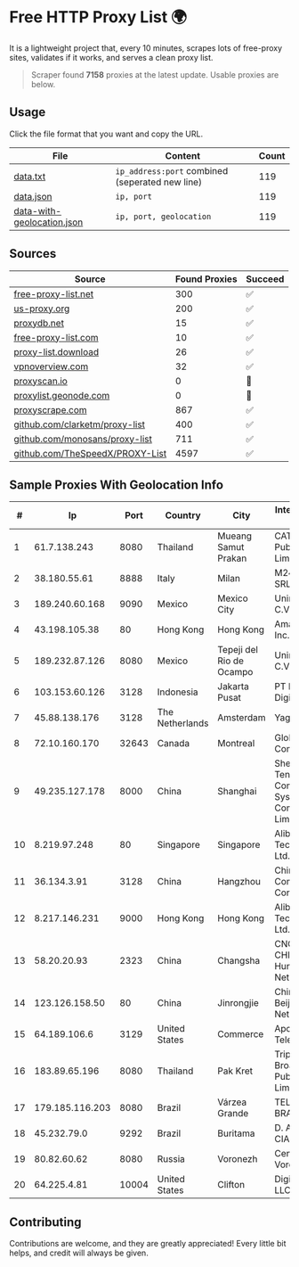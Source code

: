 
# Free HTTP Proxy List 🌍

It is a lightweight project that, every 10 minutes, scrapes lots of free-proxy sites, validates if it works, and serves a clean proxy list.


> Scraper found **7158** proxies at the latest update. Usable proxies are below.

## Usage

Click the file format that you want and copy the URL.


|File|Content|Count|
|----|-------|-----|
|[data.txt](https://raw.githubusercontent.com/themiralay/Proxy-List-World/master/data.txt)|`ip_address:port` combined (seperated new line)|119|
|[data.json](https://raw.githubusercontent.com/themiralay/Proxy-List-World/master/data.json)|`ip, port`|119|
|[data-with-geolocation.json](https://raw.githubusercontent.com/themiralay/Proxy-List-World/master/data-with-geolocation.json)|`ip, port, geolocation`|119|

## Sources

|Source|Found Proxies|Succeed|
|------|-------------|-------|
|[free-proxy-list.net](https://free-proxy-list.net)|300|✅|
|[us-proxy.org](https://www.us-proxy.org)|200|✅|
|[proxydb.net](http://proxydb.net)|15|✅|
|[free-proxy-list.com](https://free-proxy-list.com/?page=&port=&type%5B%5D=http&type%5B%5D=https&up_time=0&search=Search)|10|✅|
|[proxy-list.download](https://www.proxy-list.download/HTTP)|26|✅|
|[vpnoverview.com](https://vpnoverview.com/privacy/anonymous-browsing/free-proxy-servers)|32|✅|
|[proxyscan.io](https://www.proxyscan.io)|0|🚫|
|[proxylist.geonode.com](https://proxylist.geonode.com/api/proxy-list?limit=300&page=1&sort_by=lastChecked&sort_type=desc&protocols=http,https)|0|🚫|
|[proxyscrape.com](https://api.proxyscrape.com/v2/?request=displayproxies&protocol=http&timeout=10000&country=all&ssl=all&anonymity=all)|867|✅|
|[github.com/clarketm/proxy-list](https://raw.githubusercontent.com/clarketm/proxy-list/master/proxy-list-raw.txt)|400|✅|
|[github.com/monosans/proxy-list](https://raw.githubusercontent.com/monosans/proxy-list/main/proxies/http.txt)|711|✅|
|[github.com/TheSpeedX/PROXY-List](https://raw.githubusercontent.com/TheSpeedX/PROXY-List/master/http.txt)|4597|✅|


## Sample Proxies With Geolocation Info

|#|Ip|Port|Country|City|Internet Service Provider|
|-|--|----|-------|----|-------------------------|
|1|61.7.138.243|8080|Thailand|Mueang Samut Prakan|CAT Telecom Public Company Limited|
|2|38.180.55.61|8888|Italy|Milan|M247 Europe SRL|
|3|189.240.60.168|9090|Mexico|Mexico City|Uninet S.A. de C.V.|
|4|43.198.105.38|80|Hong Kong|Hong Kong|Amazon.com, Inc.|
|5|189.232.87.126|8080|Mexico|Tepeji del Rio de Ocampo|Uninet S.A. de C.V.|
|6|103.153.60.126|3128|Indonesia|Jakarta Pusat|PT Era Awan Digital|
|7|45.88.138.176|3128|The Netherlands|Amsterdam|Yaglom Labs Ltd|
|8|72.10.160.170|32643|Canada|Montreal|GloboTech Communications|
|9|49.235.127.178|8000|China|Shanghai|Shenzhen Tencent Computer Systems Company Limited|
|10|8.219.97.248|80|Singapore|Singapore|Alibaba (US) Technology Co., Ltd.|
|11|36.134.3.91|3128|China|Hangzhou|China Mobile Communications Corporation|
|12|8.217.146.231|9000|Hong Kong|Hong Kong|Alibaba (US) Technology Co., Ltd.|
|13|58.20.20.93|2323|China|Changsha|CNC Group CHINA169 Hunan Province Network|
|14|123.126.158.50|80|China|Jinrongjie|China Unicom Beijing Province Network|
|15|64.189.106.6|3129|United States|Commerce|Apogee Telecom Inc.|
|16|183.89.65.196|8080|Thailand|Pak Kret|Triple T Broadband Public Company Limited|
|17|179.185.116.203|8080|Brazil|Várzea Grande|TELEFÔNICA BRASIL S.A|
|18|45.232.79.0|9292|Brazil|Buritama|D. A. F. BANSI & CIA LTDA|
|19|80.82.60.62|8080|Russia|Voronezh|CenterTelecom Voronezh ISP|
|20|64.225.4.81|10004|United States|Clifton|DigitalOcean, LLC|



## Contributing

Contributions are welcome, and they are greatly appreciated! Every
little bit helps, and credit will always be given.

